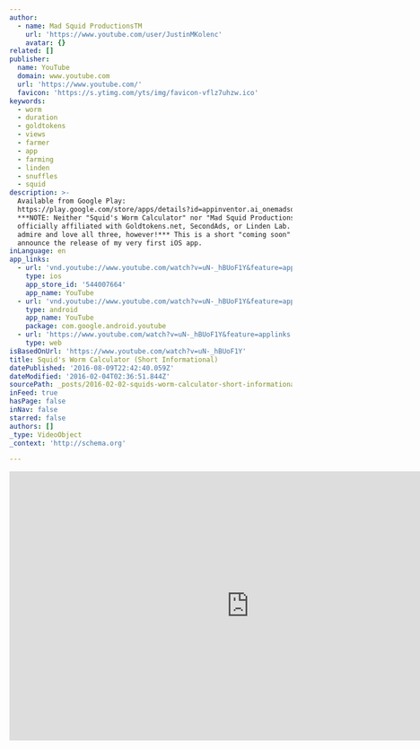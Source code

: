 ```yaml
---
author:
  - name: Mad Squid ProductionsTM
    url: 'https://www.youtube.com/user/JustinMKolenc'
    avatar: {}
related: []
publisher:
  name: YouTube
  domain: www.youtube.com
  url: 'https://www.youtube.com/'
  favicon: 'https://s.ytimg.com/yts/img/favicon-vflz7uhzw.ico'
keywords:
  - worm
  - duration
  - goldtokens
  - views
  - farmer
  - app
  - farming
  - linden
  - snuffles
  - squid
description: >-
  Available from Google Play:
  https://play.google.com/store/apps/details?id=appinventor.ai_onemadsquid.SquidsWormCalculator
  ***NOTE: Neither "Squid's Worm Calculator" nor "Mad Squid Productions" is
  officially affiliated with Goldtokens.net, SecondAds, or Linden Lab. We do
  admire and love all three, however!*** This is a short "coming soon" video to
  announce the release of my very first iOS app.
inLanguage: en
app_links:
  - url: 'vnd.youtube://www.youtube.com/watch?v=uN-_hBUoF1Y&feature=applinks'
    type: ios
    app_store_id: '544007664'
    app_name: YouTube
  - url: 'vnd.youtube://www.youtube.com/watch?v=uN-_hBUoF1Y&feature=applinks'
    type: android
    app_name: YouTube
    package: com.google.android.youtube
  - url: 'https://www.youtube.com/watch?v=uN-_hBUoF1Y&feature=applinks'
    type: web
isBasedOnUrl: 'https://www.youtube.com/watch?v=uN-_hBUoF1Y'
title: Squid's Worm Calculator (Short Informational)
datePublished: '2016-08-09T22:42:40.059Z'
dateModified: '2016-02-04T02:36:51.844Z'
sourcePath: _posts/2016-02-02-squids-worm-calculator-short-informational.md
inFeed: true
hasPage: false
inNav: false
starred: false
authors: []
_type: VideoObject
_context: 'http://schema.org'

---
```

<iframe src="https://cdn.embedly.com/widgets/media.html?src=https%3A%2F%2Fwww.youtube.com%2Fembed%2FuN-_hBUoF1Y%3Ffeature%3Doembed&amp;url=https%3A%2F%2Fwww.youtube.com%2Fwatch%3Fv%3DuN-_hBUoF1Y&amp;image=https%3A%2F%2Fi.ytimg.com%2Fvi%2FuN-_hBUoF1Y%2Fhqdefault.jpg&amp;key=b7d04c9b404c499eba89ee7072e1c4f7&amp;type=text%2Fhtml&amp;schema=youtube" width="854" height="480" scrolling="no" frameborder="0" allowfullscreen="allowfullscreen" style=""></iframe>